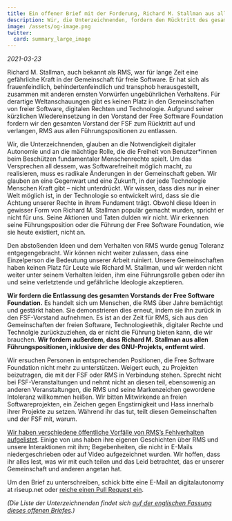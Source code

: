 ```yaml
---
title: Ein offener Brief mit der Forderung, Richard M. Stallman aus allen Führungspositionen zu entfernen
description: Wir, die Unterzeichnenden, fordern den Rücktritt des gesamten Vorstandes der FSF und die Entfernung von Richard M. Stallman aus allen Führungspositionen. Wir werden nicht länger sein Verhalten erdulden, ihm eine Führungsrolle ermöglichen oder auf andere Weise ihn und seine verletzende und gefährliche Ideologie akzeptieren.
image: /assets/og-image.png
twitter:
  card: summary_large_image
---
```


*2021-03-23*

Richard M. Stallman, auch bekannt als RMS, war für lange Zeit eine gefährliche Kraft in der Gemeinschaft für freie Software. Er hat sich als frauenfeindlich, behindertenfeindlich und transphob herausgestellt, zusammen mit anderen ernsten Vorwürfen ungebührlichen Verhaltens. Für derartige Weltanschauungen gibt es keinen Platz in den Gemeinschaften von freier Software, digitalen Rechten und Technologie. Aufgrund seiner kürzlichen Wiedereinsetzung in den Vorstand der Free Software Foundation fordern wir den gesamten Vorstand der FSF zum Rücktritt auf und verlangen, RMS aus allen Führungspositionen zu entlassen.

Wir, die Unterzeichnenden, glauben an die Notwendigkeit digitaler Autonomie und an die mächtige Rolle, die die Freiheit von Benutzer\*innen beim Beschützen fundamentaler Menschenrechte spielt. Um das Versprechen all dessem, was Softwarefreiheit möglich macht, zu realisieren, muss es radikale Änderungen in der Gemeinschaft geben. Wir glauben an eine Gegenwart und eine Zukunft, in der jede Technologie Menschen Kraft gibt – nicht unterdrückt. Wir wissen, dass dies nur in einer Welt möglich ist, in der Technologie so entwickelt wird, dass sie die Achtung unserer Rechte in ihrem Fundament trägt. Obwohl diese Ideen in gewisser Form von Richard M. Stallman populär gemacht wurden, spricht er nicht für uns. Seine Aktionen und Taten dulden wir nicht. Wir erkennen seine Führungsposition oder die Führung der Free Software Foundation, wie sie heute existiert, nicht an.

Den abstoßenden Ideen und dem Verhalten von RMS wurde genug Toleranz entgegengebracht. Wir können nicht weiter zulassen, dass eine Einzelperson die Bedeutung unserer Arbeit ruiniert. Unsere Gemeinschaften haben keinen Platz für Leute wie Richard M. Stallman, und wir werden nicht weiter unter seinem Verhalten leiden, ihm eine Führungsrolle geben oder ihn und seine verletztende und gefährliche Ideologie akzeptieren.

**Wir fordern die Entlassung des gesamten Vorstands der Free Software Foundation.**
Es handelt sich um Menschen, die RMS über Jahre bemächtigt und gestärkt haben. Sie demonstrieren dies erneut, indem sie ihn zurück in den FSF-Vorstand aufnehmen. Es ist an der Zeit für RMS, sich aus den Gemeinschaften der freien Software, Technologieethik, digitaler Rechte und Technolgie zurückzuziehen, da er nicht die Führung bieten kann, die wir brauchen. **Wir fordern außerdem, dass Richard M. Stallman aus allen Führungspositionen, inklusive der des GNU-Projekts, entfernt wird.**

Wir ersuchen Personen in entsprechenden Positionen, die Free Software Foundation nicht mehr zu unterstützen. Weigert euch, zu Projekten beizutragen, die mit der FSF oder RMS in Verbindung stehen. Sprecht nicht bei FSF-Veranstaltungen und nehmt nicht an diesen teil, ebensowenig an anderen Veranstaltungen, die RMS und seine Markenzeichen gewordene Intoleranz willkommen heißen. Wir bitten Mitwirkende an freien Softwareprojekten, ein Zeichen gegen Engstirnigkeit und Hass innerhalb ihrer Projekte zu setzen. Während ihr das tut, teilt diesen Gemeinschaften und der FSF mit, warum.

[Wir haben verschiedene öffentliche Vorfälle von RMS’s Fehlverhalten aufgelistet][1]. Einige von uns haben ihre eigenen Geschichten über RMS und unsere Interaktionen mit ihm; Begebenheiten, die nicht in E-Mails niedergeschrieben oder auf Video aufgezeichnet wurden. Wir hoffen, dass ihr alles lest, was wir mit euch teilen und das Leid betrachtet, das er unserer Gemeinschaft und anderen angetan hat.

[1]: https://rms-open-letter.github.io/appendix

Um den Brief zu unterschreiben, schick bitte eine E-Mail an digitalautonomy at riseup.net oder [reiche einen Pull Request ein](https://github.com/rms-open-letter/rms-open-letter.github.io/pulls).

*(Die Liste der Unterzeichnenden findet sich [auf der englischen Fassung dieses offenen Briefes](/).)*
